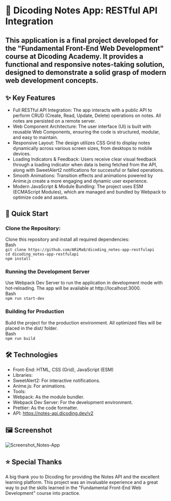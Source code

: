 # 📝 Dicoding Notes App: RESTful API Integration

## This application is a final project developed for the "Fundamental Front-End Web Development" course at Dicoding Academy. It provides a functional and responsive notes-taking solution, designed to demonstrate a solid grasp of modern web development concepts.

## ✨ Key Features
- Full RESTful API Integration: The app interacts with a public API to perform CRUD (Create, Read, Update, Delete) operations on notes. All notes are persisted on a remote server.
- Web Component Architecture: The user interface (UI) is built with reusable Web Components, ensuring the code is structured, modular, and easy to maintain.
- Responsive Layout: The design utilizes CSS Grid to display notes dynamically across various screen sizes, from desktops to mobile devices.
- Loading Indicators & Feedback: Users receive clear visual feedback through a loading indicator when data is being fetched from the API, along with SweetAlert2 notifications for successful or failed operations.
- Smooth Animations: Transition effects and animations powered by Anime.js create a more engaging and dynamic user experience.
- Modern JavaScript & Module Bundling: The project uses ESM (ECMAScript Modules), which are managed and bundled by Webpack to optimize code and assets.

## 🚀 Quick Start
### Clone the Repository:
Clone this repository and install all required dependencies:<br>
Bash<br>
```git clone https://github.com/ARiMa8/dicoding_notes-app-restfulapi```<br>
```cd dicoding_notes-app-restfulapi```<br>
```npm install```<br>

### Running the Development Server
Use Webpack Dev Server to run the application in development mode with hot-reloading. The app will be available at http://localhost:3000.<br>
Bash<br>
```npm run start-dev```<br>

### Building for Production
Build the project for the production environment. All optimized files will be placed in the dist/ folder.<br>
Bash<br>
```npm run build```<br>

## 🛠️ Technologies
- Front-End: HTML, CSS (Grid), JavaScript (ESM)
- Libraries:
- SweetAlert2: For interactive notifications.
- Anime.js: For animations.
- Tools:
- Webpack: As the module bundler.
- Webpack Dev Server: For the development environment.
- Prettier: As the code formatter.
- API: https://notes-api.dicoding.dev/v2

## 🖼️ Screenshot
![Screenshot_Notes-App](https://github.com/user-attachments/assets/f1bd60ad-7aa4-49fa-a1a4-1196199d74f2)


## ⭐ Special Thanks
A big thank you to Dicoding for providing the Notes API and the excellent learning platform. This project was an invaluable experience and a great way to put the skills learned in the "Fundamental Front-End Web Development" course into practice.
